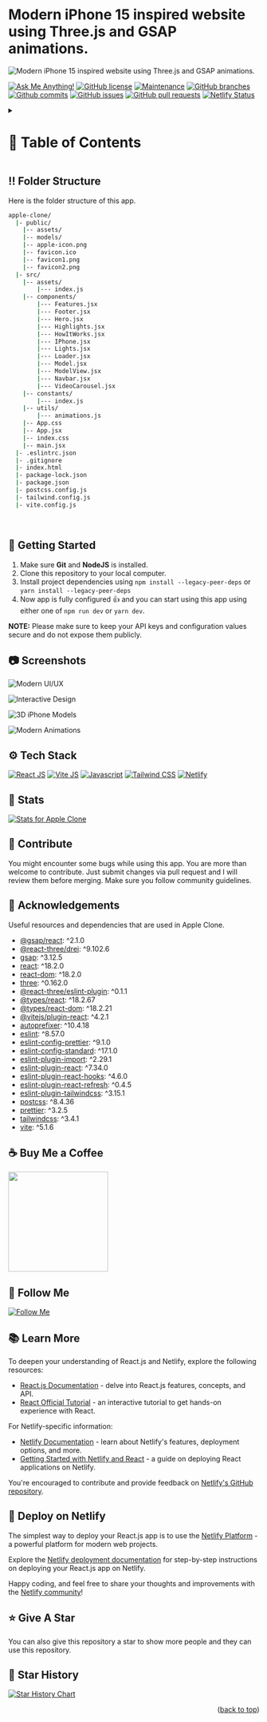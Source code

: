 <a name="readme-top"></a>

# Modern iPhone 15 inspired website using Three.js and GSAP animations.

![Modern iPhone 15 inspired website using Three.js and GSAP animations.](/.github/images/img_main.png "Modern iPhone 15 inspired website using Three.js and GSAP animations.")

[![Ask Me Anything!](https://flat.badgen.net/static/Ask%20me/anything?icon=github&color=black&scale=1.01)](https://github.com/Carlose-23 "Ask Me Anything!")
[![GitHub license](https://flat.badgen.net/github/license/Carlose-23/apple-clone?icon=github&color=black&scale=1.01)](https://github.com/Carlose-23/apple-clone/blob/main/LICENSE "GitHub license")
[![Maintenance](https://flat.badgen.net/static/Maintained/yes?icon=github&color=black&scale=1.01)](https://github.com/Carlose-23/apple-clone/commits/main "Maintenance")
[![GitHub branches](https://flat.badgen.net/github/branches/Carlose-23/apple-clone?icon=github&color=black&scale=1.01)](https://github.com/Carlose-23/apple-clone/branches "GitHub branches")
[![Github commits](https://flat.badgen.net/github/commits/Carlose-23/apple-clone?icon=github&color=black&scale=1.01)](https://github.com/Carlose-23/apple-clone/commits "Github commits")
[![GitHub issues](https://flat.badgen.net/github/issues/Carlose-23/apple-clone?icon=github&color=black&scale=1.01)](https://github.com/Carlose-23/apple-clone/issues "GitHub issues")
[![GitHub pull requests](https://flat.badgen.net/github/prs/Carlose-23/apple-clone?icon=github&color=black&scale=1.01)](https://github.com/Carlose-23/apple-clone/pulls "GitHub pull requests")
[![Netlify Status](https://api.netlify.com/api/v1/badges/e2c95681-9266-4df6-9fec-324951ab778b/deploy-status)](https://app-iphone.netlify.app/ "Netlify Status")

<!-- Table of Contents -->
<details>

<summary>

# :notebook_with_decorative_cover: Table of Contents

</summary>

- [Folder Structure](#bangbang-folder-structure)
- [Getting Started](#toolbox-getting-started)
- [Screenshots](#camera-screenshots)
- [Tech Stack](#gear-tech-stack)
- [Stats](#wrench-stats)
- [Contribute](#raised_hands-contribute)
- [Acknowledgements](#gem-acknowledgements)
- [Buy Me a Coffee](#coffee-buy-me-a-coffee)
- [Follow Me](#rocket-follow-me)
- [Learn More](#books-learn-more)
- [Deploy on Netlify](#page_with_curl-deploy-on-netlify)
- [Give A Star](#star-give-a-star)
- [Star History](#star2-star-history)
- [Give A Star](#star-give-a-star)

</details>

## :bangbang: Folder Structure

Here is the folder structure of this app.

```bash
apple-clone/
  |- public/
    |-- assets/
    |-- models/
    |-- apple-icon.png
    |-- favicon.ico
    |-- favicon1.png
    |-- favicon2.png
  |- src/
    |-- assets/
        |--- index.js
    |-- components/
        |--- Features.jsx
        |--- Footer.jsx
        |--- Hero.jsx
        |--- Highlights.jsx
        |--- HowItWorks.jsx
        |--- IPhone.jsx
        |--- Lights.jsx
        |--- Loader.jsx
        |--- Model.jsx
        |--- ModelView.jsx
        |--- Navbar.jsx
        |--- VideoCarousel.jsx
    |-- constants/
        |--- index.js
    |-- utils/
        |--- animations.js
    |-- App.css
    |-- App.jsx
    |-- index.css
    |-- main.jsx
  |- .eslintrc.json
  |- .gitignore
  |- index.html
  |- package-lock.json
  |- package.json
  |- postcss.config.js
  |- tailwind.config.js
  |- vite.config.js
```

<br />

## :toolbox: Getting Started

1. Make sure **Git** and **NodeJS** is installed.
2. Clone this repository to your local computer.
3. Install project dependencies using `npm install --legacy-peer-deps` or `yarn install --legacy-peer-deps`
4. Now app is fully configured 👍 and you can start using this app using either one of `npm run dev` or `yarn dev`.

**NOTE:** Please make sure to keep your API keys and configuration values secure and do not expose them publicly.

## :camera: Screenshots

![Modern UI/UX](/.github/images/img1.png "Modern UI/UX")

![Interactive Design](/.github/images/img2.png "Interactive Design")

![3D iPhone Models](/.github/images/img3.png "3D iPhone Models")

![Modern Animations](/.github/images/img4.png "Modern Animations")

## :gear: Tech Stack

[![React JS](https://skillicons.dev/icons?i=react "React JS")](https://react.dev/ "React JS") [![Vite JS](https://skillicons.dev/icons?i=vite "Vite JS")](https://vitejs.dev/ "Vite JS") [![Javascript](https://skillicons.dev/icons?i=js "Javascript")](https://developer.mozilla.org/en-US/docs/Web/JavaScript "Javascript") [![Tailwind CSS](https://skillicons.dev/icons?i=tailwind "Tailwind CSS")](https://tailwindcss.com/ "Tailwind CSS") [![Netlify](https://skillicons.dev/icons?i=netlify "Netlify")](https://netlify.app/ "Netlify")

## :wrench: Stats

[![Stats for Apple Clone](/.github/images/stats.svg "Stats for Apple Clone")](https://pagespeed.web.dev/analysis?url=https://app-apple-clone.netlify.app/ "Stats for Apple Clone")

## :raised_hands: Contribute

You might encounter some bugs while using this app. You are more than welcome to contribute. Just submit changes via pull request and I will review them before merging. Make sure you follow community guidelines.

## :gem: Acknowledgements

Useful resources and dependencies that are used in Apple Clone.

- [@gsap/react](https://www.npmjs.com/package/@gsap/react): ^2.1.0
- [@react-three/drei](https://www.npmjs.com/package/@react-three/drei): ^9.102.6
- [gsap](https://www.npmjs.com/package/gsap): ^3.12.5
- [react](https://www.npmjs.com/package/react): ^18.2.0
- [react-dom](https://www.npmjs.com/package/react-dom): ^18.2.0
- [three](https://www.npmjs.com/package/three): ^0.162.0
- [@react-three/eslint-plugin](https://www.npmjs.com/package/@react-three/eslint-plugin): ^0.1.1
- [@types/react](https://www.npmjs.com/package/@types/react): ^18.2.67
- [@types/react-dom](https://www.npmjs.com/package/@types/react-dom): ^18.2.21
- [@vitejs/plugin-react](https://www.npmjs.com/package/@vitejs/plugin-react): ^4.2.1
- [autoprefixer](https://www.npmjs.com/package/autoprefixer): ^10.4.18
- [eslint](https://www.npmjs.com/package/eslint): ^8.57.0
- [eslint-config-prettier](https://www.npmjs.com/package/eslint-config-prettier): ^9.1.0
- [eslint-config-standard](https://www.npmjs.com/package/eslint-config-standard): ^17.1.0
- [eslint-plugin-import](https://www.npmjs.com/package/eslint-plugin-import): ^2.29.1
- [eslint-plugin-react](https://www.npmjs.com/package/eslint-plugin-react): ^7.34.0
- [eslint-plugin-react-hooks](https://www.npmjs.com/package/eslint-plugin-react-hooks): ^4.6.0
- [eslint-plugin-react-refresh](https://www.npmjs.com/package/eslint-plugin-react-refresh): ^0.4.5
- [eslint-plugin-tailwindcss](https://www.npmjs.com/package/eslint-plugin-tailwindcss): ^3.15.1
- [postcss](https://www.npmjs.com/package/postcss): ^8.4.36
- [prettier](https://www.npmjs.com/package/prettier): ^3.2.5
- [tailwindcss](https://www.npmjs.com/package/tailwindcss): ^3.4.1
- [vite](https://www.npmjs.com/package/vite): ^5.1.6

## :coffee: Buy Me a Coffee

[<img src="https://img.shields.io/badge/Buy_Me_A_Coffee-FFDD00?style=for-the-badge&logo=buy-me-a-coffee&logoColor=black" width="200" />](https://www.buymeacoffee.com/Carlose-23 "Buy me a Coffee")

## :rocket: Follow Me

[![Follow Me](https://img.shields.io/github/followers/Carlose-23y?style=social&label=Follow&maxAge=2592000)](https://github.com/Carlose-23y "Follow Me")

## :books: Learn More

To deepen your understanding of React.js and Netlify, explore the following resources:

- [React.js Documentation](https://reactjs.org/docs) - delve into React.js features, concepts, and API.
- [React Official Tutorial](https://reactjs.org/tutorial) - an interactive tutorial to get hands-on experience with React.

For Netlify-specific information:

- [Netlify Documentation](https://docs.netlify.com) - learn about Netlify's features, deployment options, and more.
- [Getting Started with Netlify and React](https://docs.netlify.com/frameworks/react) - a guide on deploying React applications on Netlify.

You're encouraged to contribute and provide feedback on [Netlify's GitHub repository](https://github.com/netlify/netlify).

## :page_with_curl: Deploy on Netlify

The simplest way to deploy your React.js app is to use the [Netlify Platform](https://app.netlify.com/start) - a powerful platform for modern web projects.

Explore the [Netlify deployment documentation](https://docs.netlify.com/site-deploys/create-deploys) for step-by-step instructions on deploying your React.js app on Netlify.

Happy coding, and feel free to share your thoughts and improvements with the [Netlify community](https://community.netlify.com)!

## :star: Give A Star

You can also give this repository a star to show more people and they can use this repository.

## :star2: Star History

<a href="https://star-history.com/#Carlose-23y/apple-clone&Timeline">
<picture>
  <source media="(prefers-color-scheme: dark)" srcset="https://api.star-history.com/svg?repos=Carlose-23y/apple-clone&type=Timeline&theme=dark" />
  <source media="(prefers-color-scheme: light)" srcset="https://api.star-history.com/svg?repos=Carlose-23y/apple-clone&type=Timeline" />
  <img alt="Star History Chart" src="https://api.star-history.com/svg?repos=Carlose-23y/apple-clone&type=Timeline" />
</picture>
</a>

<br />
<p align="right">(<a href="#readme-top">back to top</a>)</p>
